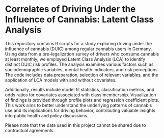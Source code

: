 # Correlates of Driving Under the Influence of Cannabis: Latent Class Analysis

This repository contains R scripts for a study exploring driving under the influence of cannabis (DUIC) among regular cannabis users in Germany. Using data from a pre-legalization survey of drivers who consume cannabis at least monthly, we employed Latent Class Analysis (LCA) to identify distinct DUIC risk profiles.  The analysis examines various factors such as sociodemographic variables, mental health indicators, and risk perceptions. The code includes data preparation, selection of relevant variables, and the application of LCA models with and without covariates. 

Additionally, results include model fit statistics, classification metrics, and odds ratios for covariates associated with class membership. Visualization of findings is provided through profile plots and regression coefficient plots. This work aims to better understand the underlying patterns of cannabis use and its implications for driving behavior, contributing valuable insights into public health and policy discussions. 

Please note that the data used in this project cannot be shared due to contractual agreements. 